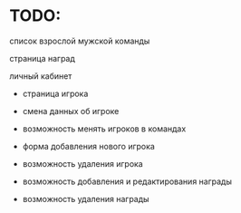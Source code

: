 # TODO:

список взрослой мужской команды

страница наград

личный кабинет
- страница игрока
- смена данных об игроке
- возможность менять игроков в командах
- форма добавления нового игрока
- возможность удаления игрока

- возможность добавления и редактирования награды
- возможность удаления награды